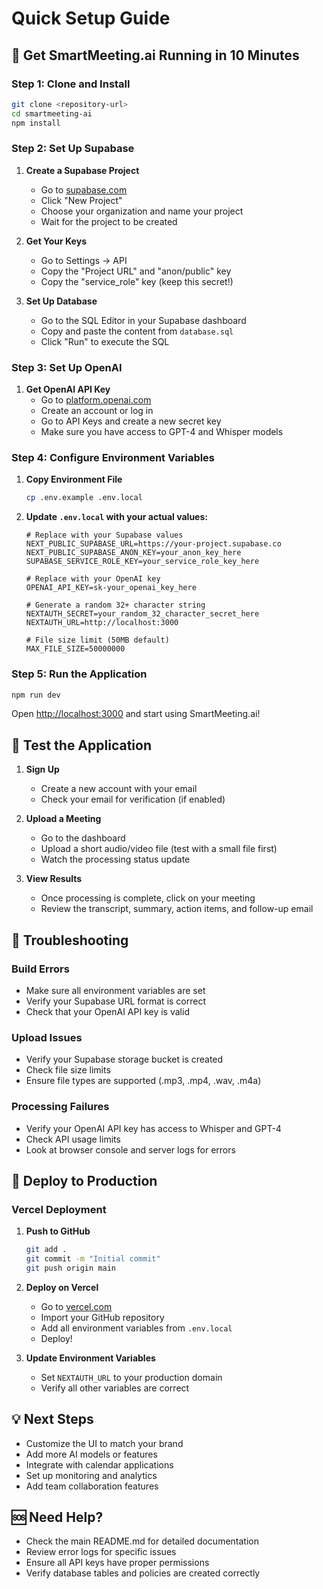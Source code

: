 # Quick Setup Guide

## 🚀 Get SmartMeeting.ai Running in 10 Minutes

### Step 1: Clone and Install
```bash
git clone <repository-url>
cd smartmeeting-ai
npm install
```

### Step 2: Set Up Supabase

1. **Create a Supabase Project**
   - Go to [supabase.com](https://supabase.com)
   - Click "New Project"
   - Choose your organization and name your project
   - Wait for the project to be created

2. **Get Your Keys**
   - Go to Settings → API
   - Copy the "Project URL" and "anon/public" key
   - Copy the "service_role" key (keep this secret!)

3. **Set Up Database**
   - Go to the SQL Editor in your Supabase dashboard
   - Copy and paste the content from `database.sql`
   - Click "Run" to execute the SQL

### Step 3: Set Up OpenAI

1. **Get OpenAI API Key**
   - Go to [platform.openai.com](https://platform.openai.com)
   - Create an account or log in
   - Go to API Keys and create a new secret key
   - Make sure you have access to GPT-4 and Whisper models

### Step 4: Configure Environment Variables

1. **Copy Environment File**
   ```bash
   cp .env.example .env.local
   ```

2. **Update `.env.local` with your actual values:**
   ```env
   # Replace with your Supabase values
   NEXT_PUBLIC_SUPABASE_URL=https://your-project.supabase.co
   NEXT_PUBLIC_SUPABASE_ANON_KEY=your_anon_key_here
   SUPABASE_SERVICE_ROLE_KEY=your_service_role_key_here

   # Replace with your OpenAI key
   OPENAI_API_KEY=sk-your_openai_key_here

   # Generate a random 32+ character string
   NEXTAUTH_SECRET=your_random_32_character_secret_here
   NEXTAUTH_URL=http://localhost:3000

   # File size limit (50MB default)
   MAX_FILE_SIZE=50000000
   ```

### Step 5: Run the Application

```bash
npm run dev
```

Open [http://localhost:3000](http://localhost:3000) and start using SmartMeeting.ai!

## 🧪 Test the Application

1. **Sign Up**
   - Create a new account with your email
   - Check your email for verification (if enabled)

2. **Upload a Meeting**
   - Go to the dashboard
   - Upload a short audio/video file (test with a small file first)
   - Watch the processing status update

3. **View Results**
   - Once processing is complete, click on your meeting
   - Review the transcript, summary, action items, and follow-up email

## 🚨 Troubleshooting

### Build Errors
- Make sure all environment variables are set
- Verify your Supabase URL format is correct
- Check that your OpenAI API key is valid

### Upload Issues
- Verify your Supabase storage bucket is created
- Check file size limits
- Ensure file types are supported (.mp3, .mp4, .wav, .m4a)

### Processing Failures
- Verify your OpenAI API key has access to Whisper and GPT-4
- Check API usage limits
- Look at browser console and server logs for errors

## 🚀 Deploy to Production

### Vercel Deployment

1. **Push to GitHub**
   ```bash
   git add .
   git commit -m "Initial commit"
   git push origin main
   ```

2. **Deploy on Vercel**
   - Go to [vercel.com](https://vercel.com)
   - Import your GitHub repository
   - Add all environment variables from `.env.local`
   - Deploy!

3. **Update Environment Variables**
   - Set `NEXTAUTH_URL` to your production domain
   - Verify all other variables are correct

## 💡 Next Steps

- Customize the UI to match your brand
- Add more AI models or features
- Integrate with calendar applications
- Set up monitoring and analytics
- Add team collaboration features

## 🆘 Need Help?

- Check the main README.md for detailed documentation
- Review error logs for specific issues
- Ensure all API keys have proper permissions
- Verify database tables and policies are created correctly